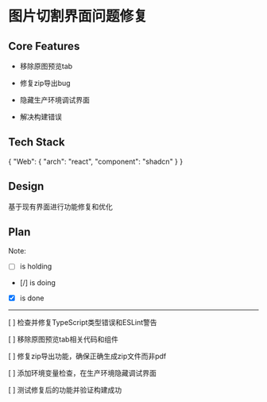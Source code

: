 # 图片切割界面问题修复

## Core Features

- 移除原图预览tab

- 修复zip导出bug

- 隐藏生产环境调试界面

- 解决构建错误

## Tech Stack

{
  "Web": {
    "arch": "react",
    "component": "shadcn"
  }
}

## Design

基于现有界面进行功能修复和优化

## Plan

Note: 

- [ ] is holding
- [/] is doing
- [X] is done

---

[ ] 检查并修复TypeScript类型错误和ESLint警告

[ ] 移除原图预览tab相关代码和组件

[ ] 修复zip导出功能，确保正确生成zip文件而非pdf

[ ] 添加环境变量检查，在生产环境隐藏调试界面

[ ] 测试修复后的功能并验证构建成功
